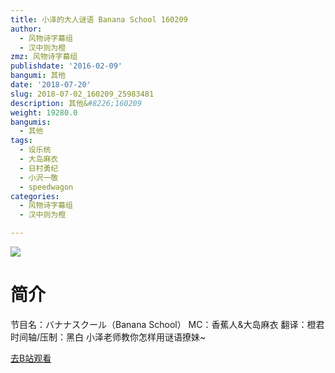 ```yaml
---
title: 小泽的大人谜语 Banana School 160209
author:
  - 风物诗字幕组
  - 汉中则为橙
zmz: 风物诗字幕组
publishdate: '2016-02-09'
bangumi: 其他
date: '2018-07-20'
slug: 2018-07-02_160209_25983481
description: 其他&#8226;160209
weight: 19280.0
bangumis:
  - 其他
tags:
  - 设乐统
  - 大岛麻衣
  - 日村勇纪
  - 小沢一敬
  - speedwagon
categories:
  - 风物诗字幕组
  - 汉中则为橙

---
```

![](https://i.imgur.com/t1Am7t4.jpg)
# 简介  
节目名：バナナスクール（Banana School）
MC：香蕉人&大岛麻衣
翻译：橙君 时间轴/压制：黑白
小泽老师教你怎样用谜语撩妹~  

[去B站观看](https://www.bilibili.com/video/av25983481/)
 
